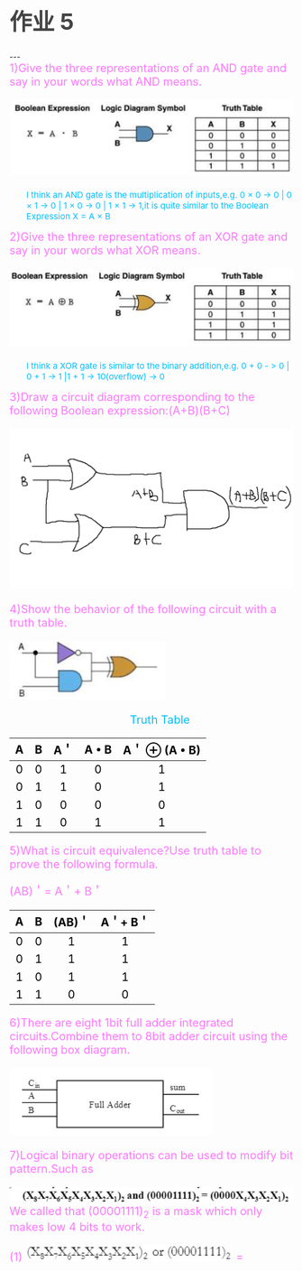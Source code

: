 <h1 style="color:#444444;font-size:40px;">作业 5</h1>
---
<div style="font-size:20px;color:#FF77FF">1)Give the three representations of an AND gate and say in your words what AND means.

![](Andgate.jpg) 
<p style="font-size:15px;padding-left:30px;color:#00BFFF">I think an AND gate is the multiplication of inputs,e.g. 0 × 0 -> 0 | 0 × 1 -> 0 | 1 × 0 -> 0 | 1 × 1 -> 1,it is quite similar to the Boolean Expression X = A × B</p>
</div>

<div style="font-size:20px;color:#FF77FF">2)Give the three representations of an XOR gate and say in your words what XOR means.

![](Xorgate.jpg)

<p style="font-size:15px;padding-left:30px;color:#00BFFF">I think a XOR gate is similar to the binary addition,e.g. 0 + 0 - > 0 | 0 + 1 -> 1 |1 + 1 -> 10(overflow) -> 0</p></div>

<div style="font-size:20px;color:#FF77FF">3)Draw a circuit diagram corresponding to the following Boolean expression:(A+B)(B+C)

![](abc.png)
</div>

<div style="font-size:20px;color:#FF77FF">4)Show the behavior of the following circuit with a truth table.

![](example.jpg)

<p style="font-size:20px;padding-left:30px;color:#00BFFF;text-align:center;">Truth Table</p>

<div style="font-size:20px;color:black;">

|A|B|A＇|A • B|A＇ ⊕ (A • B)|
|:-----:|:-----:|:-----:|:-----:|:-----:|
|0|0|1|0|1|
|0|1|1|0|1|
|1|0|0|0|0|
|1|1|0|1|1|

</div>
</div>

<div style="font-size:20px;color:#FF77FF">5)What is circuit equivalence?Use truth table to prove the following formula.
<p>(AB)＇= A＇+ B＇</p>

<div style="font-size:20px;color:black;">

|A|B|(AB)＇|A＇+ B＇|
|:-----:|:-----:|:-----:|:-----:|
|0|0|1|1|
|0|1|1|1|
|1|0|1|1|
|1|1|0|0|

</div>
</div>

<div style="font-size:20px;color:#FF77FF">6)There are eight 1bit full adder integrated circuits.Combine them to 8bit adder circuit using the following box diagram.

![](example2.jpg)
</div>

<div style="font-size:20px;color:#FF77FF">7)Logical binary operations can be used to modify bit pattern.Such as 

![](5.1.jpg)
We called that (00001111)<sub>2</sub> is a mask which only makes low 4 bits to work.

(1)
![](5.2.jpg) = 
